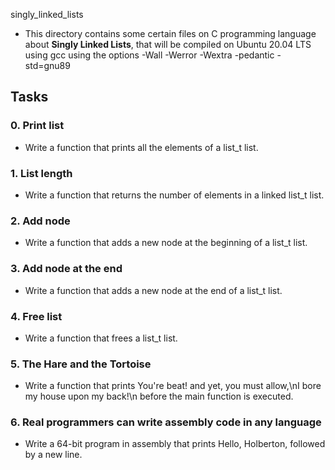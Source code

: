 singly_linked_lists
- This directory contains some certain files on C programming language about **Singly Linked Lists**, that will be compiled on Ubuntu 20.04 LTS using gcc using the options -Wall -Werror -Wextra -pedantic -std=gnu89

## Tasks
### 0. Print list
- Write a function that prints all the elements of a list_t list.

### 1. List length
- Write a function that returns the number of elements in a linked list_t list.

### 2. Add node
- Write a function that adds a new node at the beginning of a list_t list.

### 3. Add node at the end
- Write a function that adds a new node at the end of a list_t list.

### 4. Free list
- Write a function that frees a list_t list.

### 5. The Hare and the Tortoise
- Write a function that prints You're beat! and yet, you must allow,\\nI bore my house upon my back!\\n before the main function is executed.

### 6. Real programmers can write assembly code in any language
- Write a 64-bit program in assembly that prints Hello, Holberton, followed by a new line.
